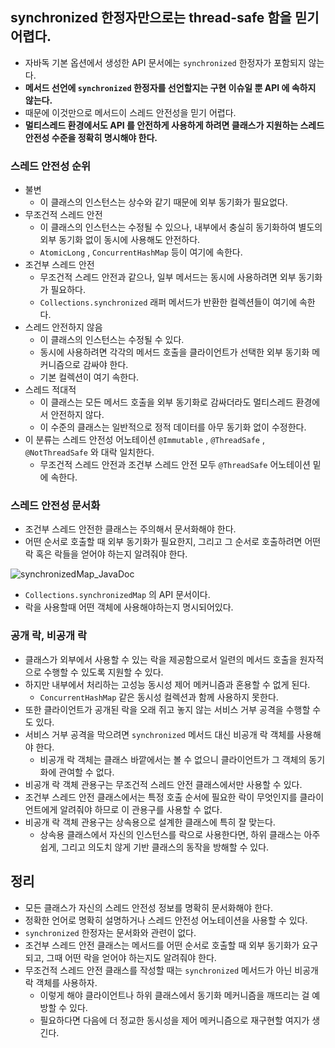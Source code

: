 ## synchronized 한정자만으로는 thread-safe 함을 믿기 어렵다.
- 자바독 기본 옵션에서 생성한 API 문서에는 `synchronized` 한정자가 포함되지 않는다.
- **메서드 선언에 `synchronized` 한정자를 선언할지는 구현 이슈일 뿐 API 에 속하지 않는다.**
- 때문에 이것만으로 메서드이 스레드 안전성을 믿기 어렵다.
- **멀티스레드 환경에서도 API 를 안전하게 사용하게 하려면 클래스가 지원하는 스레드 안전성 수준을 정확히 명시해야 한다.**

### 스레드 안전성 순위
- 불변
  - 이 클래스의 인스턴스는 상수와 같기 때문에 외부 동기화가 필요없다.
- 무조건적 스레드 안전
  - 이 클래스의 인스턴스는 수정될 수 있으나, 내부에서 충실히 동기화하여 별도의 외부 동기화 없이 동시에 사용해도 안전하다.
  - `AtomicLong` , `ConcurrentHashMap` 등이 여기에 속한다.
- 조건부 스레드 안전
  - 무조건적 스레드 안전과 같으나, 일부 메서드는 동시에 사용하려면 외부 동기화가 필요하다.
  - `Collections.synchronized` 래퍼 메서드가 반환한 컬렉션들이 여기에 속한다.
- 스레드 안전하지 않음
  - 이 클래스의 인스턴스는 수정될 수 있다.
  - 동시에 사용하려면 각각의 메서드 호출을 클라이언트가 선택한 외부 동기화 메커니즘으로 감싸야 한다.
  - 기본 컬렉션이 여기 속한다.
- 스레드 적대적
  - 이 클래스는 모든 메서드 호출을 외부 동기화로 감싸더라도 멀티스레드 환경에서 안전하지 않다.
  - 이 수준의 클래스는 일반적으로 정적 데이터를 아무 동기화 없이 수정한다.
- 이 분류는 스레드 안전성 어노테이션 `@Immutable` , `@ThreadSafe` , `@NotThreadSafe` 와 대락 일치한다.
  - 무조건적 스레드 안전과 조건부 스레드 안전 모두 `@ThreadSafe` 어노테이션 밑에 속한다.

### 스레드 안전성 문서화
- 조건부 스레드 안전한 클래스는 주의해서 문서화해야 한다.
- 어떤 순서로 호출할 때 외부 동기화가 필요한지, 그리고 그 순서로 호출하려면 어떤 락 혹은 락들을 얻어야 하는지 알려줘야 한다.

![synchronizedMap_JavaDoc](https://github.com/Evil-Goblin/BookStudy/assets/74400861/3236ac0f-1f34-4cac-a8a2-ff8fe7d71a46)
- `Collections.synchronizedMap` 의 API 문서이다.
- 락을 사용할때 어떤 객체에 사용해야하는지 명시되어있다.

### 공개 락, 비공개 락
- 클래스가 외부에서 사용할 수 있는 락을 제공함으로서 일련의 메서드 호출을 원자적으로 수행할 수 있도록 지원할 수 있다.
- 하지만 내부에서 처리하는 고성능 동시성 제어 메커니즘과 혼용할 수 없게 된다.
  - `ConcurrentHashMap` 같은 동시성 컬렉션과 함께 사용하지 못한다.
- 또한 클라이언트가 공개된 락을 오래 쥐고 놓지 않는 서비스 거부 공격을 수행할 수도 있다.
- 서비스 거부 공격을 막으려면 `synchronized` 메서드 대신 비공개 락 객체를 사용해야 한다.
  - 비공개 락 객체는 클래스 바깥에서는 볼 수 없으니 클라이언트가 그 객체의 동기화에 관여할 수 없다.
- 비공개 락 객체 관용구는 무조건적 스레드 안전 클래스에서만 사용할 수 있다.
- 조건부 스레드 안전 클래스에서는 특정 호출 순서에 필요한 락이 무엇인지를 클라이언트에게 알려줘야 하므로 이 관용구를 사용할 수 없다.
- 비공개 락 객체 관용구는 상속용으로 설계한 클래스에 특히 잘 맞는다.
  - 상속용 클래스에서 자신의 인스턴스를 락으로 사용한다면, 하위 클래스는 아주 쉽게, 그리고 의도치 않게 기반 클래스의 동작을 방해할 수 있다.

## 정리
- 모든 클래스가 자신의 스레드 안전성 정보를 명확히 문서화해야 한다.
- 정확한 언어로 명확히 설명하거나 스레드 안전성 어노테이션을 사용할 수 있다.
- `synchronized` 한정자는 문서화와 관련이 없다.
- 조건부 스레드 안전 클래스는 메서드를 어떤 순서로 호출할 때 외부 동기화가 요구되고, 그때 어떤 락을 얻어야 하는지도 알려줘야 한다.
- 무조건적 스레드 안전 클래스를 작성할 때는 `synchronized` 메서드가 아닌 비공개 락 객체를 사용하자.
  - 이렇게 해야 클라이언트나 하위 클래스에서 동기화 메커니즘을 깨뜨리는 걸 예방할 수 있다.
  - 필요하다면 다음에 더 정교한 동시성을 제어 메커니즘으로 재구현할 여지가 생긴다.
